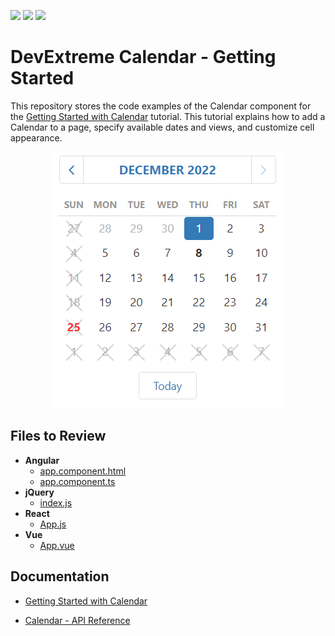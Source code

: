 <!-- default badges list -->
![](https://img.shields.io/endpoint?url=https://codecentral.devexpress.com/api/v1/VersionRange/452992400/21.1.3%2B)
[![](https://img.shields.io/badge/Open_in_DevExpress_Support_Center-FF7200?style=flat-square&logo=DevExpress&logoColor=white)](https://supportcenter.devexpress.com/ticket/details/T1063435)
[![](https://img.shields.io/badge/📖_How_to_use_DevExpress_Examples-e9f6fc?style=flat-square)](https://docs.devexpress.com/GeneralInformation/403183)
<!-- default badges end -->
# DevExtreme Calendar - Getting Started

This repository stores the code examples of the Calendar component for the [Getting Started with Calendar](https://js.devexpress.com/Documentation/Guide/UI_Components/Calendar/Getting_Started_with_Calendar/) tutorial. This tutorial explains how to add a Calendar to a page, specify available dates and views, and customize cell appearance.

<div align="center"><img src="./calendar.png" /></div>

## Files to Review

- **Angular**
    - [app.component.html](angular/src/app/app.component.html)
    - [app.component.ts](angular/src/app/app.component.ts)
- **jQuery**
    - [index.js](jquery/src/index.js)
- **React**
    - [App.js](react/src/App.js)
- **Vue**
    - [App.vue](vue/src/App.vue)

## Documentation

- [Getting Started with Calendar](https://js.devexpress.com/Documentation/Guide/UI_Components/Calendar/Getting_Started_with_Calendar/)

- [Calendar - API Reference](https://js.devexpress.com/Documentation/ApiReference/UI_Components/dxCalendar/)
